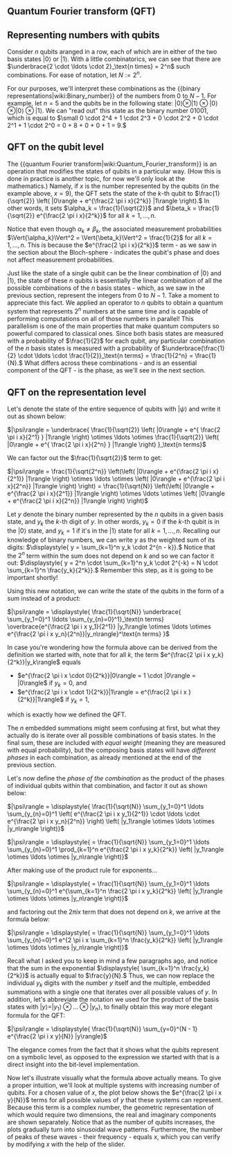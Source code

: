 ## Quantum Fourier transform (QFT)

## Representing numbers with qubits

Consider $n$ qubits aranged in a row, each of which are in either of the two basis states $|0\rangle$ or $|1\rangle.$ With a little combinatorics, we can see that there are $\underbrace{2 \cdot \ldots \cdot 2}_\text{n times} = 2^n$ such combinations. For ease of notation, let $N := 2^n.$

For our purposes, we'll interpret these combinations as the {{binary representations|wiki:Binary_number}} of the numbers from $0$ to $N - 1.$ For example, let $n = 5$ and the qubits be in the following state: $|0\rangle \otimes |1\rangle \otimes |0\rangle \otimes |0\rangle \otimes |1\rangle.$ We can "read out" this state as the binary number $01001,$ which is equal to $\small 0 \cdot 2^4 + 1 \cdot 2^3 + 0 \cdot 2^2 + 0 \cdot 2^1 + 1 \cdot 2^0 = 0 + 8 + 0 + 0 + 1 = 9.$

## QFT on the qubit level

The {{quantum Fourier transform|wiki:Quantum_Fourier_transform}} is an operation that modifies the states of qubits in a particular way. (How this is done in practice is another topic, for now we'll only look at the mathematics.) Namely, if $x$ is the number represented by the qubits (in the example above, $x = 9$), the QFT sets the state of the $k$-th qubit to $\frac{1}{\sqrt{2}} \left( |0\rangle + e^{\frac{2 \pi i x}{2^k}} |1\rangle \right).$ In other words, it sets $\alpha_k = \frac{1}{\sqrt{2}}$ and $\beta_k = \frac{1}{\sqrt{2}} e^{\frac{2 \pi i x}{2^k}}$ for all $k = 1, ..., n.$

Notice that even though $\alpha_k \neq \beta_k,$ the associated measurement probabilities $\Vert{\alpha_k}\Vert^2 = \Vert{\beta_k}\Vert^2 = \frac{1}{2}$ for all $k = 1, ..., n.$ This is because the $e^{\frac{2 \pi i x}{2^k}}$ term - as we saw in the section about the Bloch-sphere - indicates the qubit's phase and does not affect measurement probabilities.

Just like the state of a single qubit can be the linear combination of $|0\rangle$ and $|1\rangle,$ the state of these $n$ qubits is essentially the linear combination of all the possible combinations of the $n$ basis states - which, as we saw in the previous section, represent the integers from $0$ to $N - 1.$ Take a moment to appreciate this fact. We applied an operator to $n$ qubits to obtain a quantum system that represents $2^n$ numbers at the same time and is capable of performing computations on all of those numbers in parallel! This parallelism is one of the main properties that make quantum computers so powerful compared to classical ones. Since both basis states are measured with a probability of $\frac{1}{2}$ for each qubit, any particular combination of the $n$ basis states is measured with a probability of $\underbrace{\frac{1}{2} \cdot \ldots \cdot \frac{1}{2}}_\text{n terms} = \frac{1}{2^n} = \frac{1}{N}.$ What differs across these combinations - and is an essential component of the QFT - is the phase, as we'll see in the next section.

## QFT on the representation level

Let's denote the state of the entire sequence of qubits with $|\psi\rangle$ and write it out as shown below:

$|\psi\rangle = \underbrace{ \frac{1}{\sqrt{2}} \left( |0\rangle + e^{ \frac{2 \pi i x}{2^1} } |1\rangle \right) \otimes \ldots \otimes \frac{1}{\sqrt{2}} \left( |0\rangle + e^{ \frac{2 \pi i x}{2^n} } |1\rangle \right) }_\text{n terms}$

We can factor out the $\frac{1}{\sqrt{2}}$ term to get:

$|\psi\rangle = \frac{1}{\sqrt{2^n}} \left(\left( |0\rangle + e^{\frac{2 \pi i x}{2^1}} |1\rangle \right) \otimes \ldots \otimes \left( |0\rangle + e^{\frac{2 \pi i x}{2^n}} |1\rangle \right) \right) = \frac{1}{\sqrt{N}} \left(\left( |0\rangle + e^{\frac{2 \pi i x}{2^1}} |1\rangle \right) \otimes \ldots \otimes \left( |0\rangle + e^{\frac{2 \pi i x}{2^n}} |1\rangle \right) \right)$

Let $y$ denote the binary number represented by the $n$ qubits in a given basis state, and $y_k$ the $k$-th digit of $y.$ In other words, $y_k = 0$ if the $k$-th qubit is in the $|0\rangle$ state, and $y_k = 1$ if it's in the $|1\rangle$ state for all $k = 1, \ldots, n.$ Recalling our knowledge of binary numbers, we can write $y$ as the weighted sum of its digits: $\displaystyle{ y = \sum_{k=1}^n y_k \cdot 2^{n - k}}.$ Notice that the $2^n$ term within the sum does not depend on $k$ and so we can factor it out: $\displaystyle{ y = 2^n \cdot \sum_{k=1}^n y_k \cdot 2^{-k} = N \cdot \sum_{k=1}^n \frac{y_k}{2^k}}.$ Remember this step, as it is going to be important shortly!

Using this new notation, we can write the state of the qubits in the form of a sum instead of a product:

$|\psi\rangle = \displaystyle{ \frac{1}{\sqrt{N}} \underbrace{ \sum_{y_1=0}^1 \ldots \sum_{y_{n}=0}^1}_\text{n terms} \overbrace{e^{\frac{2 \pi i x y_1}{2^1}} |y_1\rangle \otimes \ldots \otimes e^{\frac{2 \pi i x y_n}{2^n}}|y_n\rangle}^\text{n terms} }$

In case you're wondering how the formula above can be derived from the definition we started with, note that for all $k,$ the term $e^{\frac{2 \pi i x y_k}{2^k}}|y_k\rangle$ equals

- $e^{\frac{2 \pi i x \cdot 0}{2^k}}|0\rangle = 1 \cdot |0\rangle = |0\rangle$ if $y_k = 0,$ and
- $e^{\frac{2 \pi i x \cdot 1}{2^k}}|1\rangle = e^{\frac{2 \pi i x }{2^k}}|1\rangle$ if $y_k = 1,$ 

which is exactly how we defined the QFT.

The $n$ embedded summations might seem confusing at first, but what they actually do is iterate over all possible combinations of basis states. In the final sum, these are included with *equal weight* (meaning they are measured with equal probability), but the composing basis states will have *different phases* in each combination, as already mentioned at the end of the previous section.

Let's now define the *phase of the combination* as the product of the phases of individual qubits within that combination, and factor it out as shown below:

$|\psi\rangle = \displaystyle{ \frac{1}{\sqrt{N}} \sum_{y_1=0}^1 \ldots \sum_{y_{n}=0}^1 \left( e^{\frac{2 \pi i x y_1}{2^1}} \cdot \ldots \cdot e^{\frac{2 \pi i x y_n}{2^n}} \right) \left( |y_1\rangle \otimes \ldots \otimes |y_n\rangle \right)}$

$|\psi\rangle = \displaystyle{ = \frac{1}{\sqrt{N}} \sum_{y_1=0}^1 \ldots \sum_{y_{n}=0}^1 \prod_{k=1}^n e^{\frac{2 \pi i x y_k}{2^k}} \left( |y_1\rangle \otimes \ldots \otimes |y_n\rangle \right)}$

After making use of the product rule for exponents...

$|\psi\rangle = \displaystyle{ = \frac{1}{\sqrt{N}} \sum_{y_1=0}^1 \ldots \sum_{y_{n}=0}^1 e^{\sum_{k=1}^n \frac{2 \pi i x y_k}{2^k}} \left( |y_1\rangle \otimes \ldots \otimes |y_n\rangle \right)}$

and factoring out the $2 \pi i x$ term that does not depend on $k,$ we arrive at the formula below:

$|\psi\rangle = \displaystyle{ = \frac{1}{\sqrt{N}} \sum_{y_1=0}^1 \ldots \sum_{y_{n}=0}^1 e^{2 \pi i x \sum_{k=1}^n \frac{y_k}{2^k}} \left( |y_1\rangle \otimes \ldots \otimes |y_n\rangle \right)}$

Recall what I asked you to keep in mind a few paragraphs ago, and notice that the sum in the exponential $\displaystyle{ \sum_{k=1}^n \frac{y_k}{2^k}}$ is actually equal to $\frac{y}{N}.$ Thus, we can now replace the individual $y_k$ digits with the number $y$ itself and the multiple, embedded summations with a single one that iterates over all possible values of $y.$ In addition, let's abbreviate the notation we used for the product of the basis states with $|y\rangle = |y_1\rangle \otimes \ldots \otimes |y_n\rangle,$ to finally obtain this way more elegant formula for the QFT:

$|\psi\rangle = \displaystyle{ \frac{1}{\sqrt{N}} \sum_{y=0}^{N - 1} e^{\frac{2 \pi i x y}{N}} |y\rangle}$

The elegance comes from the fact that it shows what the qubits represent on a symbolic level, as opposed to the expression we started with that is a direct insight into the bit-level implementation.

Now let's illustrate visually what the formula above actually means. To give a proper intuition, we'll look at multiple systems with increasing number of qubits. For a chosen value of $x,$ the plot below shows the $e^{\frac{2 \pi i x y}{N}}$ terms for all possible values of $y$ that these systems can represent. Because this term is a complex number, the geometric representation of which would require two dimensions, the real and imaginary components are shown separately. Notice that as the number of qubits increases, the plots gradually turn into sinusoidal wave patterns. Furthermore, the number of peaks of these waves - their frequency - equals $x,$ which you can verify by modifying $x$ with the help of the slider.


<!-- TODO a lot, e.g. remove and link to binary numbers, insert interactive plot that shows the waves! -->
